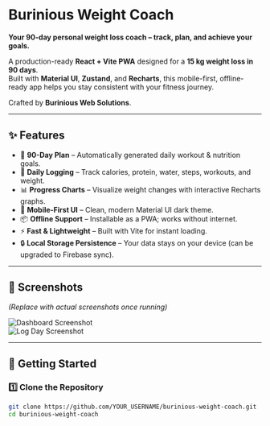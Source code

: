 # Burinious Weight Coach

**Your 90-day personal weight loss coach – track, plan, and achieve your goals.**

A production-ready **React + Vite PWA** designed for a **15 kg weight loss in 90 days**.  
Built with **Material UI**, **Zustand**, and **Recharts**, this mobile-first, offline-ready app helps you stay consistent with your fitness journey.

Crafted by **Burinious Web Solutions**.

---

## ✨ Features

- 📅 **90-Day Plan** – Automatically generated daily workout & nutrition goals.
- 🥗 **Daily Logging** – Track calories, protein, water, steps, workouts, and weight.
- 📊 **Progress Charts** – Visualize weight changes with interactive Recharts graphs.
- 📱 **Mobile-First UI** – Clean, modern Material UI dark theme.
- 📦 **Offline Support** – Installable as a PWA; works without internet.
- ⚡ **Fast & Lightweight** – Built with Vite for instant loading.
- 🔒 **Local Storage Persistence** – Your data stays on your device (can be upgraded to Firebase sync).

---

## 📸 Screenshots

*(Replace with actual screenshots once running)*

![Dashboard Screenshot](docs/images/dashboard.png)  
![Log Day Screenshot](docs/images/logday.png)  

---

## 🚀 Getting Started

### 1️⃣ Clone the Repository
```bash
git clone https://github.com/YOUR_USERNAME/burinious-weight-coach.git
cd burinious-weight-coach
